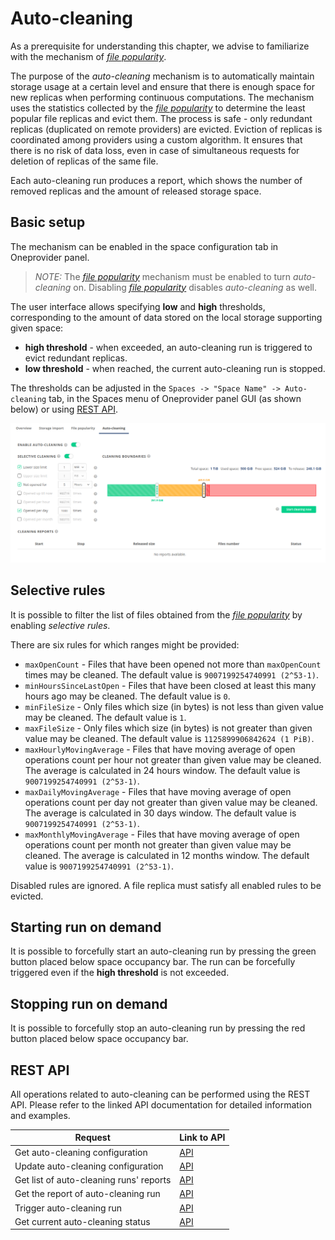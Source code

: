 # Auto-cleaning
<!-- This file is referenced at least one time as "auto-cleaning.md" -->

As a prerequisite for understanding this chapter, we advise to familiarize with 
the mechanism of [*file popularity*](file-popularity.md).

The purpose of the *auto-cleaning* mechanism is to automatically maintain storage usage at a certain 
level and ensure that there is enough space for new replicas when performing continuous computations.
The mechanism uses the statistics collected by the 
[*file popularity*](file-popularity.md) to determine
the least popular file replicas and evict them.
The process is safe - only redundant replicas (duplicated on remote providers) are evicted.
Eviction of replicas is coordinated among providers using a custom algorithm.
It ensures that there is no risk of data loss, even in case of simultaneous requests for deletion of replicas of 
the same file.

Each auto-cleaning run produces a report, which shows the number of removed replicas and the amount of released 
storage space.

## Basic setup

The mechanism can be enabled in the space configuration tab in Oneprovider panel.

> *NOTE:* 
>The [*file popularity*](file-popularity.md) mechanism 
must be enabled to turn *auto-cleaning* on. 
> Disabling [*file popularity*](file-popularity.md) disables *auto-cleaning* as well.
 
The user interface allows specifying **low** and **high** thresholds,
corresponding to the amount of data stored on the local storage supporting given space:
* **high threshold** - when exceeded, an auto-cleaning run is triggered to evict redundant replicas. 
* **low threshold** - when reached, the current auto-cleaning run is stopped.  

The thresholds can be adjusted in the 
`Spaces -> "Space Name" -> Auto-cleaning` tab, in the Spaces menu of Oneprovider panel GUI (as shown below)
 or using [REST API](#rest-api).

![Auto-cleaning configuration tab](../../../../images/admin-guide/oneprovider/configuration/auto-cleaning/auto_cleaning_tab.png)


## Selective rules

It is possible to filter the list of files obtained from the 
[*file popularity*](file-popularity.md) by enabling *selective rules*.

There are six rules for which ranges might be provided:
* `maxOpenCount` - Files that have been opened not more than `maxOpenCount` times may be cleaned.
  The default value is `9007199254740991 (2^53-1)`.
* `minHoursSinceLastOpen` - Files that have been closed at least this many hours ago may be cleaned.
  The default value is `0`.
* `minFileSize` - Only files which size (in bytes) is not less than given value may be cleaned.
  The default value is `1`.
* `maxFileSize` - Only files which size (in bytes) is not greater than given value may be cleaned.
  The default value is `1125899906842624 (1 PiB)`.
* `maxHourlyMovingAverage` - Files that have moving average of open operations
  count per hour not greater than given value may be cleaned. The average is calculated
  in 24 hours window. The default value is `9007199254740991 (2^53-1)`.
* `maxDailyMovingAverage` - Files that have moving average of open operations
  count per day not greater than given value may be cleaned. The average is calculated in 
  30 days window. The default value is `9007199254740991 (2^53-1)`.
* `maxMonthlyMovingAverage` - Files that have moving average of open operations
  count per month not greater than given value may be cleaned. The average is calculated
  in 12 months window. The default value is `9007199254740991 (2^53-1)`.

Disabled rules are ignored. A file replica must satisfy all enabled rules to be evicted. 

## Starting run on demand

It is possible to forcefully start an auto-cleaning run by pressing the green button
placed below space occupancy bar. The run can be forcefully triggered even
if the **high threshold** is not exceeded.

## Stopping run on demand

It is possible to forcefully stop an auto-cleaning run by pressing the red button
placed below space occupancy bar.

## REST API

All operations related to auto-cleaning can be performed using the REST API.
Please refer to the linked API documentation for detailed information and examples.

| Request                                 | Link to API |
|---------------------------------------- |-------------|
| Get auto-cleaning configuration         | [API](https://onedata.org/#/home/api/latest/onepanel?anchor=operation/get_space_auto_cleaning_configuration)|        
| Update auto-cleaning configuration      | [API](https://onedata.org/#/home/api/latest/onepanel?anchor=operation/configure_space_auto_cleaning)|
| Get list of auto-cleaning runs' reports | [API](https://onedata.org/#/home/api/latest/onepanel?anchor=operation/get_provider_space_auto_cleaning_reports)|
| Get the report of auto-cleaning run     | [API](https://onedata.org/#/home/api/latest/onepanel?anchor=operation/get_provider_space_auto_cleaning_report)|
| Trigger auto-cleaning run               | [API](https://onedata.org/#/home/api/latest/onepanel?anchor=operation/trigger_auto_cleaning)|
| Get current auto-cleaning status        | [API](https://onedata.org/#/home/api/latest/onepanel?anchor=operation/get_provider_space_auto_cleaning_status)|